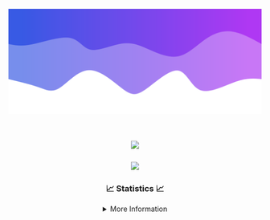 ![Header](./IMG_4001.png)
<div align="center">

<h1 align="center">
  <a href="https://git.io/typing-svg">
    <img src="https://readme-typing-svg.herokuapp.com/?lines=Welcome+to+my+profile!+👋;JavaScript+developer.;&center=true&size=25">
  </a>
</h1>

<p align="center">
  <img src="https://lanyard.cnrad.dev/api/624702585596805130" />
</p>

### 📈 Statistics 📈
<details>
    <summary>More Information</summary>
    <br/>

<!--START_SECTION:waka-->
![Code Time](http://img.shields.io/badge/Code%20Time-13%20hrs%2052%20mins-blue)

![Profile Views](http://img.shields.io/badge/Profile%20Views-0-blue)

**🐱 My GitHub Data** 

> 📦 1.4 kB Used in GitHub's Storage 
 > 
> 🏆 24 Contributions in the Year 2023
 > 
> 🚫 Not Opted to Hire
 > 
> 📜 5 Public Repositories 
 > 
> 🔑 1 Private Repositories 
 > 
**I'm an Early 🐤** 

```text
🌞 Morning                90 commits          ██████░░░░░░░░░░░░░░░░░░░   22.06 % 
🌆 Daytime                149 commits         █████████░░░░░░░░░░░░░░░░   36.52 % 
🌃 Evening                143 commits         █████████░░░░░░░░░░░░░░░░   35.05 % 
🌙 Night                  26 commits          ██░░░░░░░░░░░░░░░░░░░░░░░   06.37 % 
```
📅 **I'm Most Productive on Thursday** 

```text
Monday                   64 commits          ████░░░░░░░░░░░░░░░░░░░░░   15.69 % 
Tuesday                  42 commits          ███░░░░░░░░░░░░░░░░░░░░░░   10.29 % 
Wednesday                62 commits          ████░░░░░░░░░░░░░░░░░░░░░   15.20 % 
Thursday                 102 commits         ██████░░░░░░░░░░░░░░░░░░░   25.00 % 
Friday                   49 commits          ███░░░░░░░░░░░░░░░░░░░░░░   12.01 % 
Saturday                 47 commits          ███░░░░░░░░░░░░░░░░░░░░░░   11.52 % 
Sunday                   42 commits          ███░░░░░░░░░░░░░░░░░░░░░░   10.29 % 
```


📊 **This Week I Spent My Time On** 

```text
🕑︎ Time Zone: America/New_York

💬 Programming Languages: 
Java                     2 hrs 41 mins       ██████████████████░░░░░░░   73.20 % 
XML                      41 mins             █████░░░░░░░░░░░░░░░░░░░░   18.94 % 
YAML                     9 mins              █░░░░░░░░░░░░░░░░░░░░░░░░   04.28 % 
Bash                     6 mins              █░░░░░░░░░░░░░░░░░░░░░░░░   02.76 % 
GitIgnore file           0 secs              ░░░░░░░░░░░░░░░░░░░░░░░░░   00.36 % 

🔥 Editors: 
IntelliJ                 3 hrs 40 mins       █████████████████████████   100.00 % 

🐱‍💻 Projects: 
Oxygen                   1 hr 52 mins        █████████████░░░░░░░░░░░░   51.10 % 
PassPlus-master          1 hr 33 mins        ███████████░░░░░░░░░░░░░░   42.42 % 
Unknown Project          11 mins             █░░░░░░░░░░░░░░░░░░░░░░░░   05.20 % 
ExcellentCrates-spigot-ma2 mins              ░░░░░░░░░░░░░░░░░░░░░░░░░   01.29 % 

💻 Operating System: 
Windows                  3 hrs 40 mins       █████████████████████████   100.00 % 
```

**I Mostly Code in Java** 

```text
Java                     16 repos            █████████████████████░░░░   84.21 % 
JavaScript               2 repos             ███░░░░░░░░░░░░░░░░░░░░░░   10.53 % 
C++                      1 repo              █░░░░░░░░░░░░░░░░░░░░░░░░   05.26 % 
```



**Timeline**

![Lines of Code chart](https://raw.githubusercontent.com/DevDipin/DevDipin/main/assets/bar_graph.png)


 Last Updated on 25/11/2023 18:11:09 UTC
<!--END_SECTION:waka-->

![Footer](./IMG_4002.png)